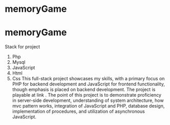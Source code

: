 ﻿# memoryGame
# memoryGame
Stack for project
1. Php
2. Mysql
3. JavaScript
4. Html
5. Css
This full-stack project showcases my skills, with a primary focus on PHP for backend development and JavaScript for frontend functionality, though emphasis is placed on backend development. The project is playable at link . The point of this project is to demonstrate proficiency in server-side development, understanding of system architecture, how mvc pattern works, integration of JavaScript and PHP, database design, implementation of procedures, and utilization of asynchronous JavaScript.
